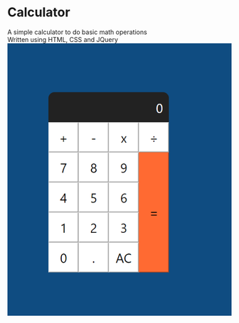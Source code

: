 # Calculator

A simple calculator to do basic math operations\
Written using HTML, CSS and JQuery\
![Calculator](calculator.png)